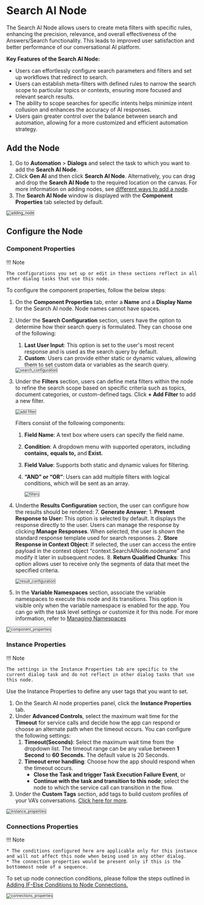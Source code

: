 # Search AI Node

The Search AI Node allows users to create meta filters with specific rules, enhancing the precision, relevance, and overall effectiveness of the Answers/Search functionality. This leads to improved user satisfaction and better performance of our conversational AI platform.

**Key Features of the Search AI Node:**

* Users can effortlessly configure search parameters and filters and set up workflows that redirect to search.
* Users can establish meta-filters with defined rules to narrow the search scope to particular topics or contexts, ensuring more focused and relevant search results.
* The ability to scope searches for specific intents helps minimize intent collusion and enhances the accuracy of AI responses.
* Users gain greater control over the balance between search and automation, allowing for a more customized and efficient automation strategy.

## Add the Node

1. Go to **Automation** > **Dialogs** and select the task to which you want to add the **Search AI Node**.
2. Click **Gen AI** and then click **Search AI Node**. Alternatively, you can drag and drop the **Search AI Node** to the required location on the canvas. For more information on adding nodes, see [different ways to add a node](../../using-the-dialog-builder-tool/#add-nodes).
3. The **Search AI Node** window is displayed with the **Component Properties** tab selected by default.

<img src="../images/search_ai_adding_node.png" alt="adding_node" title="adding_node" style="border:1px solid gray;zoom:70%;">


## Configure the Node

### Component Properties


!!! Note

    The configurations you set up or edit in these sections reflect in all other dialog tasks that use this node.

To configure the component properties, follow the below steps:

1. On the **Component Properties** tab, enter a **Name** and a **Display Name** for the Search AI  node. Node names cannot have spaces.
2. Under the **Search Configuration** section, users have the option to determine how their search query is formulated. They can choose one of the following:
    1. **Last User Input**: This option is set to the user's most recent response and is used as the search query by default.
    2. **Custom**: Users can provide either static or dynamic values, allowing them to set custom data or variables as the search query.

    <img src="../images/search_ai_search_configuration.png" alt="search_configuration" title="search_configuration" style="border:1px solid gray;zoom:70%;">

3. Under the **Filters** section, users can define meta filters within the node to refine the search scope based on specific criteria such as topics, document categories, or custom-defined tags. Click **+ Add Filter** to add a new filter.

    <img src="../images/search_ai_add_filter.png" alt="add filter" title="add_filter" style="border:1px solid gray;zoom:70%;">
 
    Filters consist of the following components:

    1. **Field Name**: A text box where users can specify the field name.

    2. **Condition**: A dropdown menu with supported operators, including **contains,** **equals to,** and **Exist.**

    3. **Field Value**: Supports both static and dynamic values for filtering.

    4. **“AND” or “OR”**: Users can add multiple filters with logical conditions, which will be sent as an array.


        <img src="../images/search_ai_filters.png" alt="filters" title="filters" style="border:1px solid gray;zoom:70%;">
 

4. Underthe **Results Configuration** section, the user can configure how the results should be rendered:
    7. **Generate Answer**:
        1. **Present Response to User:** This option is selected by default. It displays the response directly to the user. Users can manage the response by clicking **Manage Responses**. When selected, the user is shown the standard response template used for search responses.
        2. **Store Response in Context Object**: If selected, the user can access the entire payload in the context object  “context.SearchAINode.nodename” and modify it later in subsequent nodes.
    8. **Return Qualified Chunks**: This option allows user to receive only the segments of data that meet the specified criteria. 

     <img src="../images/search_ai_result_configuration.png" alt="result_configuration" title="Result_configuration" style="border:1px solid gray;zoom:70%;">

5. In the **Variable Namespaces** section, associate the variable namespaces to execute this node and its transitions. This option is visible only when the variable namespace is enabled for the app. You can go with the task level settings or customize it for this node. For more information, refer to [Managing Namespaces](../../../../app-settings/managing-namespace.md)

 <img src="../images/search_ai_component_properties.png" alt="component_properties" title="component properties" style="border:1px solid gray;zoom:70%;">
 

### Instance Properties

!!! Note

    The settings in the Instance Properties tab are specific to the current dialog task and do not reflect in other dialog tasks that use this node.

Use the Instance Properties to define any user tags that you want to set.

1. On the Search AI node properties panel, click the **Instance Properties** tab.
2. Under **Advanced Controls**, select the maximum wait time for the **Timeout** for service calls and decide how the app can respond or choose an alternate path when the timeout occurs. You can configure the following settings:
    1. **Timeout(Seconds)**: Select the maximum wait time from the dropdown list. The timeout range can be any value between **1 Second** to **60 Seconds.** The default value is 20 Seconds.
    2. **Timeout error handling**: Choose how the app should respond when the timeout occurs.
        * **Close the Task and trigger Task Execution Failure Event**, or
        * **Continue with the task and transition to this node**; select the node to which the service call can transition in the flow.
3. Under the **Custom Tags** section, add tags to build custom profiles of your VA’s conversations. [Click here for more](../../../../../analytics/automation/custom-dashboard/custom-meta-tags).

 <img src="../images/search_ai_instance_properties.png" alt="instance_properties" title="instance_properties" style="border:1px solid gray;zoom:70%;">
 

### Connections Properties

!!! Note

    * The conditions configured here are applicable only for this instance and will not affect this node when being used in any other dialog.
    * The connection properties would be present only if this is the bottommost node of a sequence.

To set up node connection conditions, please follow the steps outlined in [Adding IF-Else Conditions to Node Connections.](../../node-connections/nodes-conditions)

 <img src="../images/search_ai_connections_properties.png" alt="connections_properties" title="connections_properties" style="border:1px solid gray;zoom:70%;">